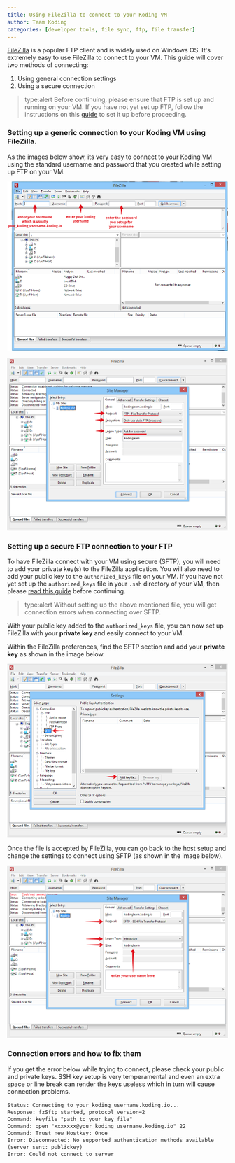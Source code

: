 ```yaml
---
title: Using FileZilla to connect to your Koding VM
author: Team Koding
categories: [developer tools, file sync, ftp, file transfer]
---
```


[FileZilla](https://filezilla-project.org/) is a popular FTP client and is widely used
on Windows OS. It's extremely easy to use FileZilla to connect to your VM. This guide
will cover two methods of connecting:
1. Using general connection settings
2. Using a secure connection

> type:alert
> Before continuing, please ensure that FTP is set up and running on your VM. If you
> have not yet set up FTP, follow the instructions on this [guide](http://learn.koding.com/guides/setting-up-ftp-on-koding/) to set it up before
> proceeding.

### Setting up a generic connection to your Koding VM using FileZilla.
As the images below show, its very easy to connect to your Koding VM using the standard
username and password that you created while setting up FTP on your VM.

![pic 1](filezilla1.png)

![pic 2](filezilla2.png)

### Setting up a secure FTP connection to your FTP
To have FileZilla connect with your VM using secure (SFTP), you will need to add your
private key(s) to the FileZilla application. You will also need to add your public key
to the `authorized_keys` file on your VM. If you have not yet set up the
`authorized_keys` file in your `.ssh` directory of your VM, then please [read this guide](http://learn.koding.com/guides/ssh-into-your-vm/#adding-to-your-authorized-keys) before continuing.

> type:alert
> Without setting up the above mentioned file, you will get
> connection errors when connecting over SFTP.

With your public key added to the `authorized_keys` file, you can now set up
FileZilla with your **private key** and easily connect to your VM.

Within the FileZilla preferences, find the SFTP section and add your **private key** as
shown in the image below.

![pic 3](filezilla3.png)

Once the file is accepted by FileZilla, you can go back to the host setup and change the settings
to connect using SFTP (as shown in the image below).

![pic 4](filezilla4.png)

### Connection errors and how to fix them
If you get the error below while trying to connect, please check your public and private keys.
SSH key setup is very temperamental and even an extra space or line break can render the keys useless
which in turn will cause connection problems.
```
Status: Connecting to your_koding_username.koding.io...
Response: fzSftp started, protocol_version=2
Command: keyfile "path_to_your_key_file"
Command: open "xxxxxxx@your_koding_username.koding.io" 22
Command: Trust new Hostkey: Once
Error: Disconnected: No supported authentication methods available (server sent: publickey)
Error: Could not connect to server
```
